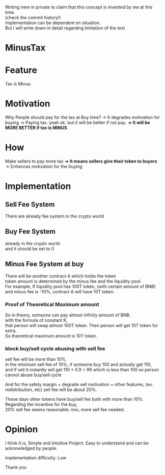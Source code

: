 Writing here in private to claim that this concept is invented by me at this time.  
(check the commit history!)  
implementation can be dependent on situation.  
But I will write down in detail regarding limitation of the text  

# MinusTax

# Feature
Tax is Minus.

# Motivation
Why People should pay for the tax at Buy time?
-> It degrades motivation for buying
-> Paying tax. yeah ok. but it will be better if not pay.
**-> It will be MORE BETTER if tax is MINUS**

# How
Make sellers to pay more tax
**-> It means sellers give their token to buyers**
-> Enhances motivation for the buying

# Implementation
## Sell Fee System
There are already fee system in the crypto world

## Buy Fee System
already in the crypto world.  
and it should be set to 0

## Minus Fee System at buy
There will be another contract A which holds the token  
token amount is determined by the minus fee and the liquidity pool.  
For example,
If liquidity pool has 100T token, (with certain amount of BNB)  
and minus fee is -10%,
contract A will have 10T token.  

### Proof of Theoretical Maximum amount
So in theory, someone can pay almost infinity amount of BNB.  
with the formula of constant K,  
that person will swap almost 100T token.
Then person will get 10T token for extra.  
So theoretical maximum amount is 10T token.

### block buy/sell cycle abusing with sell fee
sell fee will be more than 10%.  
In the minimum sell fee of 10%,
if someone buy 100 and actually get 110,
and if sell it instantly will get 110 * 0.9 = 99
which is less than 100 so person cannot abuse buy/sell cycle

And for the safety margin + degrade sell motivation + other features, (ex. redistribution, etc)
sell fee will be about 20%.

These days other tokens have buy/sell fee both with more than 10%.
Regarding the incentive for the buy,  
20% sell fee seems reasonable. imo, more sell fee needed.

# Opinion
I think it is,
Simple and Intuitive Project.
Easy to understand and can be acknowledged by people.

implementation difficulty: Low

Thank you
